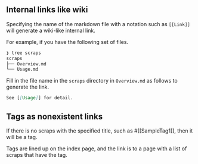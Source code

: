 ## Internal links like wiki
Specifying the name of the markdown file with a notation such as `[[Link]]` will generate a wiki-like internal link.

For example, if you have the following set of files.
```bash
❯ tree scraps
scraps
├── Overview.md
└── Usage.md
```

Fill in the file name in the `scraps` directory in `Overview.md` as follows to generate the link.
```markdown:Overview.md
See [[Usage]] for detail.
```

## Tags as nonexistent links
If there is no scraps with the specified title, such as #[[SampleTag1]], then it will be a tag.

Tags are lined up on the index page, and the link is to a page with a list of scraps that have the tag.